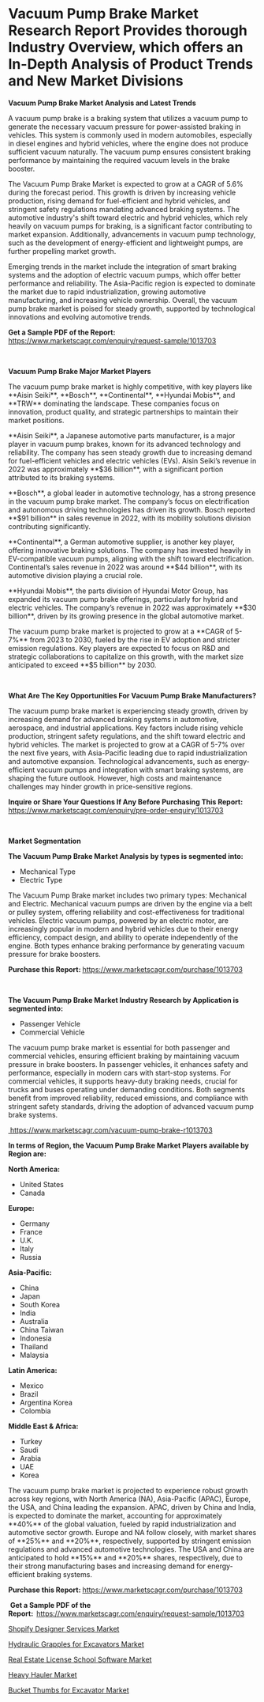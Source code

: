 <p><h1>Vacuum Pump Brake Market Research Report Provides thorough Industry Overview, which offers an In-Depth Analysis of Product Trends and New Market Divisions</h1></p><p><strong>Vacuum Pump Brake Market Analysis and Latest Trends</strong></p>
<p><p>A vacuum pump brake is a braking system that utilizes a vacuum pump to generate the necessary vacuum pressure for power-assisted braking in vehicles. This system is commonly used in modern automobiles, especially in diesel engines and hybrid vehicles, where the engine does not produce sufficient vacuum naturally. The vacuum pump ensures consistent braking performance by maintaining the required vacuum levels in the brake booster.</p><p>The Vacuum Pump Brake Market is expected to grow at a CAGR of 5.6% during the forecast period. This growth is driven by increasing vehicle production, rising demand for fuel-efficient and hybrid vehicles, and stringent safety regulations mandating advanced braking systems. The automotive industry's shift toward electric and hybrid vehicles, which rely heavily on vacuum pumps for braking, is a significant factor contributing to market expansion. Additionally, advancements in vacuum pump technology, such as the development of energy-efficient and lightweight pumps, are further propelling market growth.</p><p>Emerging trends in the market include the integration of smart braking systems and the adoption of electric vacuum pumps, which offer better performance and reliability. The Asia-Pacific region is expected to dominate the market due to rapid industrialization, growing automotive manufacturing, and increasing vehicle ownership. Overall, the vacuum pump brake market is poised for steady growth, supported by technological innovations and evolving automotive trends.</p></p>
<p><strong>Get a Sample PDF of the Report:&nbsp;</strong> <a href="https://www.marketscagr.com/enquiry/request-sample/1013703?utm_campaign=1920&utm_medium=2&utm_source=Github&utm_content=ia&utm_term=22012025&utm_id=vacuum-pump-brake">https://www.marketscagr.com/enquiry/request-sample/1013703</a></p>
<p>&nbsp;</p>
<p><strong>Vacuum Pump Brake Major Market Players</strong></p>
<p><p>The vacuum pump brake market is highly competitive, with key players like **Aisin Seiki**, **Bosch**, **Continental**, **Hyundai Mobis**, and **TRW** dominating the landscape. These companies focus on innovation, product quality, and strategic partnerships to maintain their market positions.</p><p>**Aisin Seiki**, a Japanese automotive parts manufacturer, is a major player in vacuum pump brakes, known for its advanced technology and reliability. The company has seen steady growth due to increasing demand for fuel-efficient vehicles and electric vehicles (EVs). Aisin Seiki’s revenue in 2022 was approximately **$36 billion**, with a significant portion attributed to its braking systems.</p><p>**Bosch**, a global leader in automotive technology, has a strong presence in the vacuum pump brake market. The company’s focus on electrification and autonomous driving technologies has driven its growth. Bosch reported **$91 billion** in sales revenue in 2022, with its mobility solutions division contributing significantly.</p><p>**Continental**, a German automotive supplier, is another key player, offering innovative braking solutions. The company has invested heavily in EV-compatible vacuum pumps, aligning with the shift toward electrification. Continental’s sales revenue in 2022 was around **$44 billion**, with its automotive division playing a crucial role.</p><p>**Hyundai Mobis**, the parts division of Hyundai Motor Group, has expanded its vacuum pump brake offerings, particularly for hybrid and electric vehicles. The company’s revenue in 2022 was approximately **$30 billion**, driven by its growing presence in the global automotive market.</p><p>The vacuum pump brake market is projected to grow at a **CAGR of 5-7%** from 2023 to 2030, fueled by the rise in EV adoption and stricter emission regulations. Key players are expected to focus on R&D and strategic collaborations to capitalize on this growth, with the market size anticipated to exceed **$5 billion** by 2030.</p></p>
<p>&nbsp;</p>
<p><strong>What Are The Key Opportunities For Vacuum Pump Brake Manufacturers?</strong></p>
<p><p>The vacuum pump brake market is experiencing steady growth, driven by increasing demand for advanced braking systems in automotive, aerospace, and industrial applications. Key factors include rising vehicle production, stringent safety regulations, and the shift toward electric and hybrid vehicles. The market is projected to grow at a CAGR of 5-7% over the next five years, with Asia-Pacific leading due to rapid industrialization and automotive expansion. Technological advancements, such as energy-efficient vacuum pumps and integration with smart braking systems, are shaping the future outlook. However, high costs and maintenance challenges may hinder growth in price-sensitive regions.</p></p>
<p><strong>Inquire or Share Your Questions If Any Before Purchasing This Report:</strong> <a href="https://www.marketscagr.com/enquiry/pre-order-enquiry/1013703?utm_campaign=1920&utm_medium=2&utm_source=Github&utm_content=ia&utm_term=22012025&utm_id=vacuum-pump-brake">https://www.marketscagr.com/enquiry/pre-order-enquiry/1013703</a></p>
<p>&nbsp;</p>
<p><strong>Market Segmentation</strong></p>
<p><strong>The Vacuum Pump Brake Market Analysis by types is segmented into:</strong></p>
<p><ul><li>Mechanical Type</li><li>Electric Type</li></ul></p>
<p><p>The Vacuum Pump Brake market includes two primary types: Mechanical and Electric. Mechanical vacuum pumps are driven by the engine via a belt or pulley system, offering reliability and cost-effectiveness for traditional vehicles. Electric vacuum pumps, powered by an electric motor, are increasingly popular in modern and hybrid vehicles due to their energy efficiency, compact design, and ability to operate independently of the engine. Both types enhance braking performance by generating vacuum pressure for brake boosters.</p></p>
<p><strong>Purchase this Report:&nbsp;</strong><a href="https://www.marketscagr.com/purchase/1013703?utm_campaign=1920&utm_medium=2&utm_source=Github&utm_content=ia&utm_term=22012025&utm_id=vacuum-pump-brake">https://www.marketscagr.com/purchase/1013703</a></p>
<p>&nbsp;</p>
<p><strong>The Vacuum Pump Brake Market Industry Research by Application is segmented into:</strong></p>
<p><ul><li>Passenger Vehicle</li><li>Commercial Vehicle</li></ul></p>
<p><p>The vacuum pump brake market is essential for both passenger and commercial vehicles, ensuring efficient braking by maintaining vacuum pressure in brake boosters. In passenger vehicles, it enhances safety and performance, especially in modern cars with start-stop systems. For commercial vehicles, it supports heavy-duty braking needs, crucial for trucks and buses operating under demanding conditions. Both segments benefit from improved reliability, reduced emissions, and compliance with stringent safety standards, driving the adoption of advanced vacuum pump brake systems.</p></p>
<p><a href="https://www.marketscagr.com/vacuum-pump-brake-r1013703?utm_campaign=1920&utm_medium=2&utm_source=Github&utm_content=ia&utm_term=22012025&utm_id=vacuum-pump-brake">&nbsp;https://www.marketscagr.com/vacuum-pump-brake-r1013703</a></p>
<p><strong>In terms of Region, the Vacuum Pump Brake Market Players available by Region are:</strong></p>
<p>
    <p> <strong> North America: </strong>
        <ul>
            <li>United States</li>
            <li>Canada</li>
        </ul>
        </p> 
    <p> <strong> Europe: </strong>
        <ul>
            <li>Germany</li>
            <li>France</li>
            <li>U.K.</li>
            <li>Italy</li>
            <li>Russia</li>
        </ul>
        </p> 
    <p> <strong> Asia-Pacific: </strong>
        <ul>
            <li>China</li>
            <li>Japan</li>
            <li>South Korea</li>
            <li>India</li>
            <li>Australia</li>
            <li>China Taiwan</li>
            <li>Indonesia</li>
            <li>Thailand</li>
            <li>Malaysia</li>
        </ul>
        </p> 
    <p> <strong> Latin America: </strong>
        <ul>
            <li>Mexico</li>
            <li>Brazil</li>
            <li>Argentina Korea</li>
            <li>Colombia</li>
        </ul>
        </p> 
    <p> <strong> Middle East & Africa: </strong>
        <ul>
            <li>Turkey</li>
            <li>Saudi</li>
            <li>Arabia</li>
            <li>UAE</li>
            <li>Korea</li>
        </ul>
    </p>
    </p>
<p><p>The vacuum pump brake market is projected to experience robust growth across key regions, with North America (NA), Asia-Pacific (APAC), Europe, the USA, and China leading the expansion. APAC, driven by China and India, is expected to dominate the market, accounting for approximately **40%** of the global valuation, fueled by rapid industrialization and automotive sector growth. Europe and NA follow closely, with market shares of **25%** and **20%**, respectively, supported by stringent emission regulations and advanced automotive technologies. The USA and China are anticipated to hold **15%** and **20%** shares, respectively, due to their strong manufacturing bases and increasing demand for energy-efficient braking systems.</p></p>
<p><strong>Purchase this Report: </strong><a href="https://www.marketscagr.com/purchase/1013703?utm_campaign=1920&utm_medium=2&utm_source=Github&utm_content=ia&utm_term=22012025&utm_id=vacuum-pump-brake">https://www.marketscagr.com/purchase/1013703</a></p>
<p>&nbsp;<strong>Get a Sample PDF of the Report:&nbsp;&nbsp;</strong><a href="https://www.marketscagr.com/enquiry/request-sample/1013703?utm_campaign=1920&utm_medium=2&utm_source=Github&utm_content=ia&utm_term=22012025&utm_id=vacuum-pump-brake">https://www.marketscagr.com/enquiry/request-sample/1013703</a></p>
<p><strong></strong></p>
<p><p><a href="https://www.linkedin.com/pulse/shopify-designer-services-market-size-types-share-forecast-wy74e?utm_campaign=1920&utm_medium=2&utm_source=Github&utm_content=ia&utm_term=22012025&utm_id=vacuum-pump-brake">Shopify Designer Services Market</a></p><p><a href="https://www.linkedin.com/pulse/analyzing-hydraulic-grapples-excavators-market-revenue-vlfzc?utm_campaign=1920&utm_medium=2&utm_source=Github&utm_content=ia&utm_term=22012025&utm_id=vacuum-pump-brake">Hydraulic Grapples for Excavators Market</a></p><p><a href="https://www.linkedin.com/pulse/real-estate-license-school-software-market-growth-outlook-sgo5c?utm_campaign=1920&utm_medium=2&utm_source=Github&utm_content=ia&utm_term=22012025&utm_id=vacuum-pump-brake">Real Estate License School Software Market</a></p><p><a href="https://github.com/ChiragRP21/Market-Research-Report-List-7/blob/main/heavy-hauler-market.md?utm_campaign=1920&utm_medium=2&utm_source=Github&utm_content=ia&utm_term=22012025&utm_id=vacuum-pump-brake">Heavy Hauler Market</a></p><p><a href="https://www.linkedin.com/pulse/bucket-thumbs-excavator-market-insights-report-company-specific-5ryce?utm_campaign=1920&utm_medium=2&utm_source=Github&utm_content=ia&utm_term=22012025&utm_id=vacuum-pump-brake">Bucket Thumbs for Excavator Market</a></p></p>